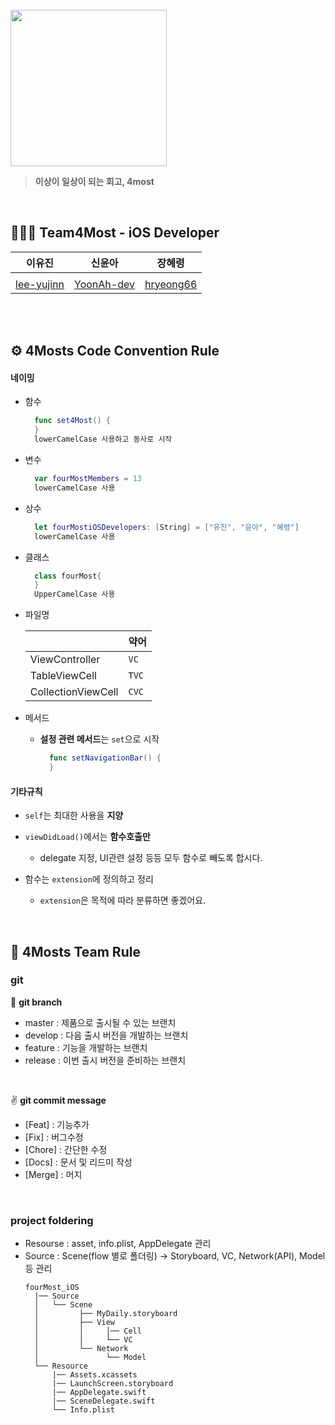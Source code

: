 

<br/>
<img height="250" src="https://user-images.githubusercontent.com/55099365/103762567-d8887680-505b-11eb-9a76-83b8da83104c.jpeg"></img>

> **이상이 일상이 되는 회고, 4most**

<br/>

## 👩🏻‍💻 Team4Most - iOS Developer

| 이유진          | 신윤아    | 장혜령 |
|---------------|---------|-----|
| | | |
|[lee-yujinn](https://github.com/lee-yujinn)|[YoonAh-dev](https://github.com/YoonAh-dev) |[hryeong66](https://github.com/hryeong66)|

<br/>
<br/>

## ⚙️ 4Mosts Code Convention Rule
#### 네이밍

* 함수
  ```swift
    func set4Most() {
    } 
    lowerCamelCase 사용하고 동사로 시작
  ``` 
* 변수
  ```swift
    var fourMostMembers = 13
    lowerCamelCase 사용
  ```
* 상수
  ```swift
    let fourMostiOSDevelopers: [String] = ["유진", "윤아", "혜령"]
    lowerCamelCase 사용
  ```
* 클래스
  ```swift
    class fourMost{
    }
    UpperCamelCase 사용
  ```
* 파일명

  |          | 약어   |
  |-------------|--------|
  |ViewController| `VC` | 
  |TableViewCell| `TVC` | 
  |CollectionViewCell| `CVC` | 
  
* 메서드
  - **설정 관련 메서드**는 `set`으로 시작
    ```swift
      func setNavigationBar() {
      }
    ```
#### 기타규칙
* `self`는 최대한 사용을 **지양**

* `viewDidLoad()`에서는 **함수호출만**
  - delegate 지정, UI관련 설정 등등 모두 함수로 빼도록 합시다.
* 함수는 `extension`에 정의하고 정리
  - `extension`은 목적에 따라 분류하면 좋겠어요.
  
<br/>

## 🍎 4Mosts Team Rule
### git
🔀 **git branch**
* master : 제품으로 출시될 수 있는 브랜치
* develop : 다음 출시 버전을 개발하는 브랜치
* feature : 기능을 개발하는 브랜치
* release : 이번 출시 버전을 준비하는 브랜치
<br/>

✌️ **git commit message**
* [Feat] : 기능추가
* [Fix] : 버그수정
* [Chore] : 간단한 수정
* [Docs] : 문서 및 리드미 작성
* [Merge] : 머지
<br/>

### project foldering
* Resourse : asset, info.plist, AppDelegate 관리
* Source : Scene(flow 별로 폴더링) -> Storyboard, VC, Network(API), Model 등 관리
  ```
  fourMost_iOS
    |── Source
    │   └── Scene
    │         ├── MyDaily.storyboard
    │         ├── View
    │         │     │── Cell
    │         │     └── VC
    │         └── Network
    │               └── Model
    └── Resource 
        |── Assets.xcassets
        |── LaunchScreen.storyboard
        |── AppDelegate.swift
        |── SceneDelegate.swift
        └── Info.plist

  ```
